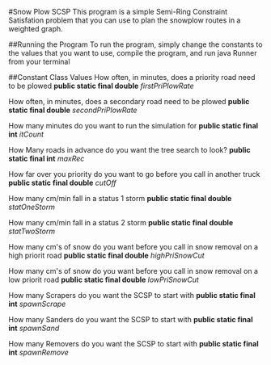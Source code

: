 #Snow Plow SCSP
This program is a simple Semi-Ring Constraint Satisfation problem that you can use to plan the snowplow routes in a weighted graph.

##Running the Program
To run the program, simply change the constants to the values that you want to use, compile the program, and run java Runner from your terminal

##Constant Class Values
How often, in minutes, does a priority road need to be plowed
	**public static final double** *firstPriPlowRate*

	
How often, in minutes, does a secondary road need to be plowed
	**public static final double** *secondPriPlowRate*

	
How many minutes do you want to run the simulation for
	**public static final int** *itCount* 

	
How Many roads in advance do you want the tree search to look? 
	**public static final int** *maxRec*

	
How far over you priority do you want to go before you call in another truck
	**public static final double** *cutOff*

	
How many cm/min fall in a status 1 storm
	**public static final double** *statOneStorm*

	
How many cm/min fall in a status 2 storm
	**public static final double** *statTwoStorm*

	
How many cm's of snow do you want before you call in snow removal on a high priorit road
	**public static final double** *highPriSnowCut*

	
How many cm's of snow do you want before you call in snow removal on a low priorit road
	**public static final double** *lowPriSnowCut*

	
How many Scrapers do you want the SCSP to start with
	**public static final int** *spawnScrape*

	
How many Sanders do you want the SCSP to start with
	**public static final int** *spawnSand*

	
How many Removers do you want the SCSP to start with
	**public static final int** *spawnRemove*

	

